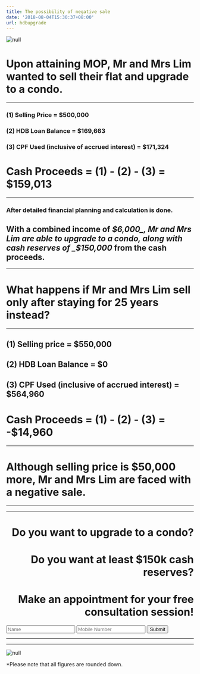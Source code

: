 ```yaml
---
title: The possibility of negative sale
date: '2018-08-04T15:30:37+08:00'
url: hdbupgrade
---
```

![null](/img/new-piktochart_31692592.png)

# Upon attaining MOP, Mr and Mrs Lim wanted to sell their flat and upgrade to a condo.

- - -

### (1) Selling Price = $500,000

### (2) HDB Loan Balance = $169,663

### (3) CPF Used (inclusive of accrued interest) = $171,324

# Cash Proceeds = (1) - (2) - (3) = $159,013

- - -

### After detailed financial planning and calculation is done.

## With a combined income of _$6,000_, Mr and Mrs Lim are able to upgrade to a condo, along with cash reserves of _$150,000_ from the cash proceeds.

- - -

# What happens if Mr and Mrs Lim sell only after staying for 25 years instead?

- - -

## (1) Selling price = $550,000

## (2) HDB Loan Balance = $0

## (3) CPF Used (inclusive of accrued interest) = $564,960

# Cash Proceeds = (1) - (2) - (3) = -$14,960

- - -

# Although selling price is $50,000 more, Mr and Mrs Lim are faced with a negative sale.

- - -

- - -

# <div style="text-align: right"> Do you want to upgrade to a condo? </div>

# <div style="text-align: right"> Do you want at least $150k cash reserves? </div>

# <div style="text-align: right">Make an appointment for your free consultation session!

<form name='hdbupgrade' method='POST' netlify><input name="name" type="text" placeholder="Name" required=""> <input type="text" name="number" placeholder="Mobile Number" required=""> <input type="submit" value="Submit" /></form> </div>

- - -

- - -

![null](/img/20180804_022326_0001.png)

\*Please note that all figures are rounded down.
